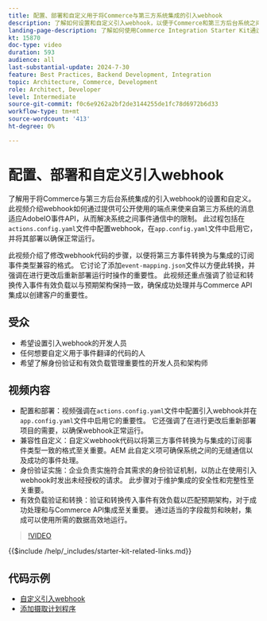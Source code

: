 ```yaml
---
title: 配置、部署和自定义用于将Commerce与第三方系统集成的引入webhook
description: 了解如何设置和自定义引入webhook，以便于Commerce和第三方后台系统之间的通信。
landing-page-description: 了解如何使用Commerce Integration Starter Kit通过引入webhook将Commerce与第三方后台系统集成。
kt: 15870
doc-type: video
duration: 593
audience: all
last-substantial-update: 2024-7-30
feature: Best Practices, Backend Development, Integration
topic: Architecture, Commerce, Development
role: Architect, Developer
level: Intermediate
source-git-commit: f0c6e9262a2bf2de3144255de1fc78d6972b6d33
workflow-type: tm+mt
source-wordcount: '413'
ht-degree: 0%

---
```


# 配置、部署和自定义引入webhook

了解用于将Commerce与第三方后台系统集成的引入webhook的设置和自定义&#x200B;。 此视频介绍webhook如何通过提供可公开使用的端点来使来自第三方系统的消息适应AdobeIO事件API，从而解决系统之间事件通信中的限制。 此过程包括在`actions.config.yaml`文件中配置webhook，在`app.config.yaml`文件中启用它，并将其部署以确保正常运行。

此视频介绍了修改webhook代码的步骤，以便将第三方事件转换为与集成的订阅事件类型兼容的格式。 它讨论了添加`event-mapping.json`文件以方便此转换，并强调在进行更改后重新部署运行时操作的重要性&#x200B;。 此视频还重点强调了验证和转换传入事件有效负载以与预期架构保持一致，确保成功处理并与Commerce API集成以创建客户的重要性。

## 受众

* 希望设置引入webhook的开发人员
* 任何想要自定义用于事件翻译的代码的人
* 希望了解身份验证和有效负载管理重要性的开发人员和架构师

## 视频内容

* 配置和部署：视频强调在`actions.config.yaml`文件中配置引入webhook并在`app.config.yaml`文件中启用它的重要性。 它还强调了在进行更改后重新部署项目的需要，以确保webhook正常运行。
* 兼容性自定义：自定义webhook代码以将第三方事件转换为与集成的订阅事件类型一致的格式至关重要。&#x200B;AEM 此自定义项可确保系统之间的无缝通信以及成功的事件处理。
* 身份验证实施：企业负责实施符合其需求的身份验证机制，以防止在使用引入webhook时发出未经授权的请求。 此步骤对于维护集成的安全性和完整性至关重要。
* 有效负载验证和转换：验证和转换传入事件有效负载以匹配预期架构，对于成功处理和与Commerce API集成至关重要&#x200B;。 通过适当的字段裁剪和映射，集成可以使用所需的数据高效地运行。

>[!VIDEO](https://video.tv.adobe.com/v/3431694?learn=on)

{{$include /help/_includes/starter-kit-related-links.md}}

## 代码示例

* [自定义引入webhook](https://github.com/adobe/adobe-commerce-samples/tree/main/starter-kit/customize-ingestion-webhook)
* [添加摄取计划程序](https://github.com/adobe/adobe-commerce-samples/tree/main/starter-kit/add-ingestion-scheduler)
